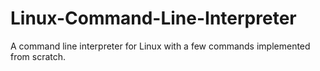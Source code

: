 # Linux-Command-Line-Interpreter
A command line interpreter for Linux with a few commands implemented from scratch.
